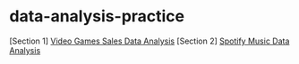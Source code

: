 # data-analysis-practice
[Section 1] [Video Games Sales Data Analysis](https://github.com/koolganni/data-analysis-practice/blob/master/vgames-project.ipynb)
[Section 2] [Spotify Music Data Analysis](https://github.com/koolganni/data-analysis-practice/blob/master/spotify-music-popularity-prediction-project.ipynb)
